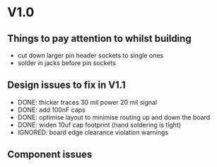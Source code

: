 # V1.0

## Things to pay attention to whilst building
- cut down larger pin header sockets to single ones
- solder in jacks before pin sockets

## Design issues to fix in V1.1
- DONE: thicker traces 30 mil power 20 mil signal
- DONE: add 100nF caps
- DONE: optimise layout to minimise routing up and down the board
- DONE: widen 10uf cap footprint (hand soldering is tight)
- IGNORED: board edge clearance violation warnings

## Component issues
